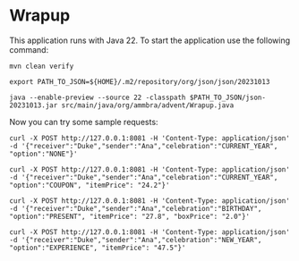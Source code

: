 # Wrapup

This application runs with Java 22. 
To start the application use the following command:

```shell
mvn clean verify

export PATH_TO_JSON=${HOME}/.m2/repository/org/json/json/20231013
        
java --enable-preview --source 22 -classpath $PATH_TO_JSON/json-20231013.jar src/main/java/org/ammbra/advent/Wrapup.java 
```

Now you can try some sample requests:
```shell
curl -X POST http://127.0.0.1:8081 -H 'Content-Type: application/json' -d '{"receiver":"Duke","sender":"Ana","celebration":"CURRENT_YEAR", "option":"NONE"}'

curl -X POST http://127.0.0.1:8081 -H 'Content-Type: application/json' -d '{"receiver":"Duke","sender":"Ana","celebration":"CURRENT_YEAR", "option":"COUPON", "itemPrice": "24.2"}'

curl -X POST http://127.0.0.1:8081 -H 'Content-Type: application/json' -d '{"receiver":"Duke","sender":"Ana","celebration":"BIRTHDAY", "option":"PRESENT", "itemPrice": "27.8", "boxPrice": "2.0"}'

curl -X POST http://127.0.0.1:8081 -H 'Content-Type: application/json' -d '{"receiver":"Duke","sender":"Ana","celebration":"NEW_YEAR", "option":"EXPERIENCE", "itemPrice": "47.5"}'
```


